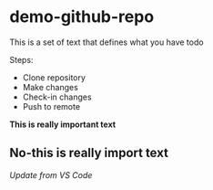 # demo-github-repo

This is a set of text that defines what you have todo

Steps:

* Clone repository
* Make changes
* Check-in changes
* Push to remote

**This is really important text**

## **No-this is really import text**

*Update from VS Code*
